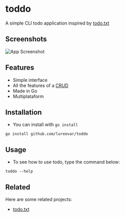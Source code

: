 # toddo

A simple CLI todo application inspired by [todo.txt](https://github.com/todotxt/todo.txt-cli)

## Screenshots

![App Screenshot](https://raw.githubusercontent.com/lureevar/toddo/main/images/screenshot.png)

## Features

- Simple interface
- All the features of a [CRUD](https://pt.wikipedia.org/wiki/CRUD)
- Made in Go
- Multiplataform

## Installation

- You can install with `go install`

```
go install github.com/lureevar/toddo
```

## Usage

- To see how to use todo, type the command below:

```
toddo --help
```

## Related

Here are some related projects:

- [todo.txt](https://github.com/todotxt/todo.txt-cli)
